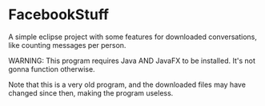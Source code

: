 # FacebookStuff
A simple eclipse project with some features for downloaded conversations, like counting messages per person.

WARNING:
This program requires Java AND JavaFX to be installed. It's not gonna function otherwise.

Note that this is a very old program, and the downloaded files may have changed since then, making the program useless.
